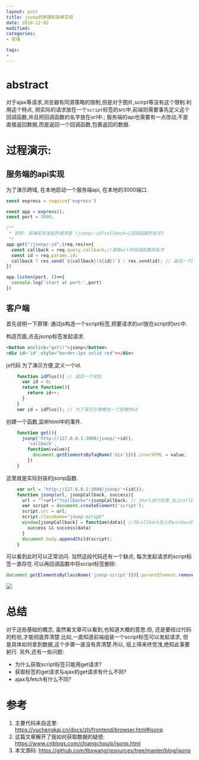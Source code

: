 ```yaml
---
layout: post
title: jsonp的原理和简单实现
date: 2018-12-02
modified: 
categories: 
- 前端

tags:
- 
---
```


# abstract
对于ajax等请求,浏览器有同源策略的限制,但是对于图片,scirpt等没有这个限制.利用这个特点, 把实际的请求放在一个`script`标签的src中,前端则需要事先定义这个回调函数,并且把回调函数的名字放在url中.; 服务端的api也需要有一点改动,不是直接返回数据,而是返回一个回调函数,包裹返回的数据.
<!-- more -->
# 过程演示:
## 服务端的api实现
  为了演示跨域, 在本地启动一个服务端api, 在本地的3000端口.
```js
const express = require('express')

const app = express();
const port = 3000;

/**
 * 说明: 前端实际发起的请求是 /jsonp/:id?callback={回调函数的名字}
 */
app.get("/jsonp/:id",(req,res)=>{ 
  const callback = req.query.callback;//获取url中回调函数的名字
  const id = req.params.id;
  callback ? res.send(`${callback}(${id})`) : res.send(id); // 返回一个回调函数的调用, 这个回调函数的名字是前端指定的.
})

app.listen(port, ()=>{
  console.log('start at port:',port)
})
```

## 客户端
  首先说明一下原理: 通过js构造一个script标签,把要请求的url放在script的src中.

  构造页面,点击jsonp标签发起请求.
```html
<button onclick="get()">jsonp</button>
<div id='id' style="border:1px solid red"></div>
```

  js代码
  为了演示方便,定义一个id.
```js
    function idPlus(){ // 返回一个闭包
      var id = 0;
      return function(){
        return id++;
      }
    }
    var id = idPlus(); // 为了演示方便增加一个自增的id
```
创建一个函数,监听html中的事件.
```js
    function get(){
      jsonp('http://127.0.0.1:3000/jsonp/'+id(), 
        'callback', 
        function(value){
          document.getElementsByTagName('div')[0].innerHTML = value;
        })
    }
```
这里就是实际封装的jsonp函数.
```js
    var url = 'http://127.0.0.1:3000/jsonp/'+(id());
    function jsonp(url, jsonpCallback, success){
      url = ""+url+"?callback="+jsonpCallback; // 对url进行处理,加上callback
      var script = document.createElement('script');
      script.src = url;
      script.className="jsonp-script"
      window[jsonpCallback] = function(data){ //将callback加入到window对象中
        success && success(data)
      }
      document.body.appendChild(script);
    }
```


可以看到此时可以正常访问.
当然这段代码还有一个缺点, 每次发起请求的script标签一直存在.可以再回调函数中将script标签删除:
```js
document.getElementsByClassName('jsonp-script')[0].parentElement.removeChild(document.getElementsByClassName('jsonp-script')[0])
```
![](jsonp1.gif)

# 总结
对于这些基础的概念, 虽然看文章可以看到,也知道大概的意思.但, 还是要经过代码的检验,才能彻底弄清楚.比如,一直知道前端组装一个script标签可以发起请求, 但是具体如何拿到数据,这个步骤一直没有弄清楚.所以, 纸上得来终觉浅,绝知此事要躬行.
另外,还有一些问题:
* 为什么获取script标签只能用get请求?
* 获取标签的get请求与ajax的get请求有什么不同?
* ajax与fetch有什么不同?

# 参考
1. 主要代码来自这里: https://yuchengkai.cn/docs/zh/frontend/browser.html#jsonp
2. 这篇文章解开了我如何获取数据的疑惑: https://www.cnblogs.com/chiangchou/p/jsonp.html
3. 本文源码: https://github.com/tbswang/resources/tree/master/blog/jsonp